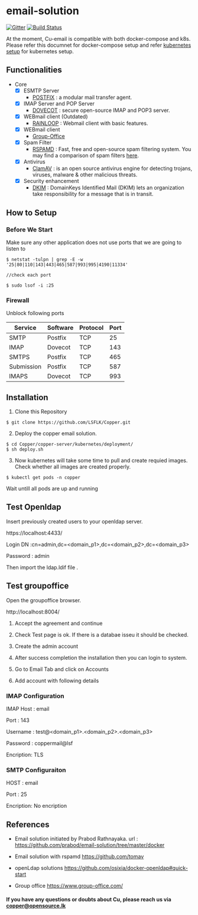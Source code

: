 # email-solution

[![Gitter](https://img.shields.io/badge/chat-on%20gitter-blue.svg)](https://gitter.im/copper-mail)
[![Build Status](https://travis-ci.org/LSFLK/Copper.svg?branch=master)](https://travis-ci.org/LSFLK/Copper)

At the moment, Cu-email is compatible with both docker-compose and k8s. Please refer this documnet for docker-compose setup and refer [kubernetes setup](https://github.com/LSFLK/Copper/tree/master/copper-server/kubernetes) for kubernetes setup.

## Functionalities
- Core
  - [x] ESMTP Server 
    - [POSTFIX](http://www.postfix.org/) : a modular mail transfer agent.
  - [x] IMAP Server and POP Server
    - [DOVECOT](https://www.dovecot.org/) : secure open-source IMAP and POP3 server.
  - [x] WEBmail client (Outdated)
    - [RAINLOOP](https://www.rainloop.net/) : Webmail client with basic features.
  - [x] WEBmail client
    - [Group-Office](https://www.group-office.com)
  - [x] Spam Filter
    - [RSPAMD](https://rspamd.com/) : Fast, free and open-source spam filtering system. You may find a comparison of spam filters [here](https://rspamd.com/comparison.html).
  - [x] Antivirus 
    - [ClamAV](https://www.clamav.net/) : is an open source antivirus engine for detecting trojans, viruses, malware & other malicious threats.
  - [x] Security enhancement
    - [DKIM](http://www.dkim.org/) : DomainKeys Identified Mail (DKIM) lets an organization take responsibility for a message that is in transit.


## How to Setup

### Before We Start

Make sure any other application does not use ports that we are going to listen to

```
$ netstat -tulpn | grep -E -w '25|80|110|143|443|465|587|993|995|4190|11334'

//check each port

$ sudo lsof -i :25
```

### Firewall

Unblock following ports

| Service | Software | Protocol | Port |
| ------- | -------- | -------- | ---- |
| SMTP | Postfix | TCP | 25 |
| IMAP | Dovecot | TCP | 143 |
| SMTPS | Postfix | TCP | 465 |
| Submission | Postfix | TCP | 587 |
| IMAPS | Dovecot | TCP | 993 |





## Installation

1. Clone this Repository

```
$ git clone https://github.com/LSFLK/Copper.git
```

2. Deploy the copper email solution.
```
$ cd Copper/copper-server/kubernetes/deployment/
$ sh deploy.sh

```

3. Now kubernetes will take some time to pull and create requied images. Check whether all images are created properly.

```
$ kubectl get pods -n copper

```
Wait untill all pods are up and running

## Test Openldap

Insert previously created users to your openldap server.

https://localhost:4433/

Login DN :cn=admin,dc=<domain_p1>,dc=<domain_p2>,dc=<domain_p3>

Password : admin

Then import the ldap.ldif file .


## Test groupoffice

Open the groupoffice browser.

http://localhost:8004/

1. Accept the agreement and continue
2. Check Test page is ok. If there is a databae isseu it should be checked.
3. Create the admin account
4. After success completion the installation then you can login to system.

5. Go to Email Tab and click on Accounts
6. Add account with following details


### IMAP Configuration

IMAP Host : email

Port      : 143

Username  : test@<domain_p1>.<domain_p2>.<domain_p3>

Password  : coppermail@lsf

Encription: TLS

### SMTP Configuraiton

HOST      : email

Port      : 25

Encription: No encription






      
                      
## References 
- Email solution initiated by Prabod Rathnayaka. url :   
  https://github.com/prabod/email-solution/tree/master/docker

- Email solution with rspamd
  https://github.com/tomav
  
- openLdap solutions
  https://github.com/osixia/docker-openldap#quick-start

- Group office
  https://www.group-office.com/

<!-- Prometheus container pull and run: 
    sudo docker pull prom/prometheus
    docker run -p 9090:9090 prom/prometheus

Grafana pull and run
    docker pull grafana/grafana
    docker run -d --name=grafana -p 3000:3000 grafana/grafana -->
    
#### If you have any questions or doubts about Cu, please reach us via copper@opensource.lk
